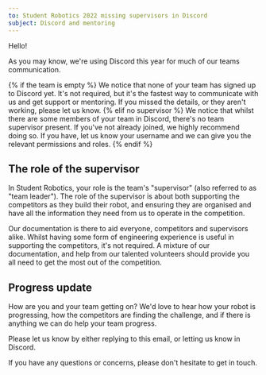 ```yaml
---
to: Student Robotics 2022 missing supervisors in Discord
subject: Discord and mentoring
---
```


Hello!

As you may know, we're using Discord this year for much of our teams communication.

{% if the team is empty %}
We notice that none of your team has signed up to Discord yet. It's not required, but it's the fastest way to communicate with us and get support or mentoring. If you missed the details, or they aren't working, please let us know.
{% elif no supervisor %}
We notice that whilst there are some members of your team in Discord, there's no team supervisor present. If you've not already joined, we highly recommend doing so. If you have, let us know your username and we can give you the relevant permissions and roles.
{% endif %}

## The role of the supervisor

In Student Robotics, your role is the team's "supervisor" (also referred to as "team leader"). The role of the supervisor is about both supporting the competitors as they build their robot, and ensuring they are organised and have all the information they need from us to operate in the competition.

Our documentation is there to aid everyone, competitors and supervisors alike. Whilst having some form of engineering experience is useful in supporting the competitors, it's not required. A mixture of our documentation, and help from our talented volunteers should provide you all need to get the most out of the competition.

## Progress update

How are you and your team getting on? We'd love to hear how your robot is progressing, how the competitors are finding the challenge, and if there is anything we can do help your team progress.

Please let us know by either replying to this email, or letting us know in Discord.

If you have any questions or concerns, please don't hesitate to get in touch.
